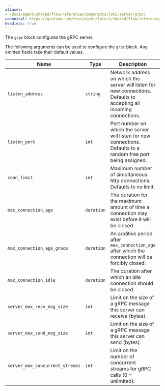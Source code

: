 ```yaml
---
aliases:
- /docs/agent/shared/flow/reference/components/loki-server-grpc/
canonical: https://grafana.com/docs/agent/latest/shared/flow/reference/components/loki-server-grpc/
headless: true
---
```


The `grpc` block configures the gRPC server.

The following arguments can be used to configure the `grpc` block. Any omitted
fields take their default values.

 Name                            | Type       | Description                                                                                                          | Default      | Required 
---------------------------------|------------|----------------------------------------------------------------------------------------------------------------------|--------------|----------
 `listen_address`                | `string`   | Network address on which the server will listen for new connections. Defaults to accepting all incoming connections. | `""`         | no       
 `listen_port`                   | `int`      | Port number on which the server will listen for new connections. Defaults to a random free port being assigned.      | `0`          | no       
 `conn_limit`                    | `int`      | Maximum number of simultaneous http connections. Defaults to no limit.                                               | `0`          | no       
 `max_connection_age`            | `duration` | The duration for the maximum amount of time a connection may exist before it will be closed.                         | `"infinity"` | no       
 `max_connection_age_grace`      | `duration` | An additive period after `max_connection_age` after which the connection will be forcibly closed.                    | `"infinity"` | no       
 `max_connection_idle`           | `duration` | The duration after which an idle connection should be closed.                                                        | `"infinity"` | no       
 `server_max_recv_msg_size`      | `int`      | Limit on the size of a gRPC message this server can receive (bytes).                                                 | `4MB`        | no       
 `server_max_send_msg_size`      | `int`      | Limit on the size of a gRPC message this server can send (bytes).                                                    | `4MB`        | no       
 `server_max_concurrent_streams` | `int`      | Limit on the number of concurrent streams for gRPC calls (0 = unlimited).                                            | `100`        | no       
